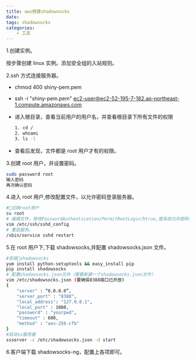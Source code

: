 ```yaml
---
title: aws搭建shadowsocks
date:
tags: shadowsocks
categories:
    - 工具
---
```


1.创建实例。

按步骤创建 linux 实例。添加安全组的入站规则。

2.ssh 方式连接服务器。

-   chmod 400 shiny-pem.pem

-   ssh -i "shiny-pem.pem" ec2-user@ec2-52-195-7-182.ap-northeast-1.compute.amazonaws.com

<!-- more -->

-   进入根目录，查看当前用户的用户名，并查看根目录下所有文件的权限

    ```bash
    1. cd /
    2. whoami
    3. ls -l
    ```

-   查看后发现，文件都是 root 用户才有的权限。

3.创建 root 用户，并设置密码。

```bash
sudo password root
输入密码
再次确认密码
```

4.进入 root 用户,修改配置文件，以允许密码登录服务器。

```bash
#切换root用户
su root
# 编辑文件，修改PasswordAuthentication/PermitRootLogin为true,使系统允许密码登录。
vim /etc/ssh/sshd_config
# 重启服务。
/sbin/service sshd restart
```

5.在 root 用户下,下载 shadowsocks,并配置 shadowsocks.json 文件。

```bash
#安装shadowsocks
yum install python-setuptools && easy_install pip
pip install shadowsocks
# 配置shadowsocks.json文件（需要新建一个shadowsocks.json文件）
vim /etc/shadowsocks.json (要确保8388端口已开放)
{
    "server" : “0.0.0.0”,
    "server_port" : "8388",
    "local_address": "127.0.0.1",
    "local_port" : 1080,
    "password" : "yourpwd",
    "timeout" : 600,
    "method" : "aes-256-cfb"
}
#启动ss服务器
ssserver -c /etc/shadowsocks.json -d start
```

6.客户端下载 shadowsocks-ng，配置上各项即可。
